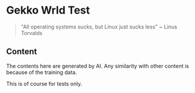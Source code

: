 # Gekko Wrld Test

> "All operating systems sucks, but Linux just sucks less" ~ Linus Torvalds

## Content

The contents here are generated by AI. Any similarity with other content is because of the training data.

This is of course for tests only.